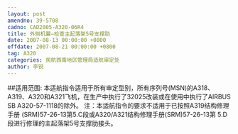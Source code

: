 ```yaml
---
layout: post
amendno: 39-5708
cadno: CAD2005-A320-06R4
title: 外侧机翼—检查主起落架5号支撑肋
date: 2007-08-13 00:00:00 +0800
effdate: 2007-08-21 00:00:00 +0800
tag: A320
categories: 民航西南地区管理局适航审定处
author: 李锐
---
```


##适用范围:
本适航指令适用于所有审定型别，所有序列号(MSN)的A318、 A319、A320和A321飞机，在生产中执行了32025改装或在使用中执行了AIRBUS SB A320-57-1118的除外。 注：本适航指令的要求不适用于已按照A319结构修理手册 (SRM)57-26-13第5.C段或A320/A321结构修理手册(SRM)57-26-13第
5.D段进行修理的主起落架5号支撑肋接头。

